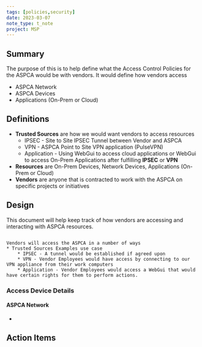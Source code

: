 ```yaml
---
tags: [policies,security]
date: 2023-03-07
note_type: t_note
project: MSP
---
```


## Summary
The purpose of this is to help define what the Access Control Policies for the ASPCA would be with vendors. It would define how vendors access 
* ASPCA Network
* ASPCA Devices
* Applications (On-Prem or Cloud)

## Definitions
* **Trusted Sources** are how we would want vendors to access resources
	* IPSEC - Site to Site IPSEC Tunnel between Vendor and ASPCA
	* VPN - ASPCA Point to Site VPN application (PulseVPN)
	* Application - Using WebGui to access cloud applications or WebGui to access On-Prem Applications after fulfilling **IPSEC** or **VPN** 
* **Resources** are On-Prem Devices, Network Devices, Applications (On-Prem or Cloud)
* **Vendors** are anyone that is contracted to work with the ASPCA on specific projects or initiatives 

## Design
This document will help keep track of how vendors are accessing and interacting with ASPCA resources.


```

Vendors will access the ASPCA in a number of ways
* Trusted Sources Examples use case
	* IPSEC - A tunnel would be established if agreed upon
	* VPN - Vendor Employees would have access by connecting to our VPN appliance from their work computers
	* Application - Vendor Employees would access a WebGui that would have certain rights for them to perform actions.

```

### Access Device Details
#### ASPCA Network
* 


## Action Items
